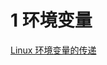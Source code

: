 # 1 环境变量

[Linux 环境变量的传递](https://creaink.github.io/post/Computer/Linux/Linux-env.html#%E7%8E%AF%E5%A2%83%E5%8F%98%E9%87%8F%E7%9A%84%E4%BC%A0%E9%80%92)